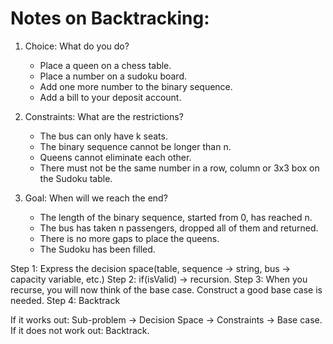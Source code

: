 # Notes on Backtracking:

1. Choice: What do you do?
    - Place a queen on a chess table.
    - Place a number on a sudoku board.
    - Add one more number to the binary sequence.
    - Add a bill to your deposit account.

2. Constraints: What are the restrictions?
    - The bus can only have k seats.
    - The binary sequence cannot be longer than n.
    - Queens cannot eliminate each other.
    - There must not be the same number in a row, column or 3x3 box on the Sudoku table.

3. Goal: When will we reach the end?
    - The length of the binary sequence, started from 0, has reached n.
    - The bus has taken n passengers, dropped all of them and returned.
    - There is no more gaps to place the queens.
    - The Sudoku has been filled.

Step 1: Express the decision space(table, sequence -> string, bus -> capacity variable, etc.)
Step 2: if(isValid) -> recursion.
Step 3: When you recurse, you will now think of the base case. Construct a good base case is needed. 
Step 4: Backtrack

If it works out: Sub-problem -> Decision Space -> Constraints -> Base case.
If it does not work out: Backtrack.